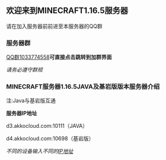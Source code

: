## 欢迎来到MINECRAFT1.16.5服务器
请在加入服务器前前进至本服务器的QQ群

### 服务器群
[QQ群1033774558](https://jq.qq.com/?_wv=1027&k=Ob8UOvUU)**可直接点击跳转到加群界面**

_请务必遵守群规_

### MINECRAFT服务器1.16.5JAVA及基岩版版本服务器介绍
注:Java与基岩版互通

**服务器IP地址**

d3.akkocloud.com:10111（JAVA）

d4.akkocloud.com:10698（基岩版）

_不同的设备输入不同的[IP地址](baike.baidu.com/item/IP地址/150859)_
